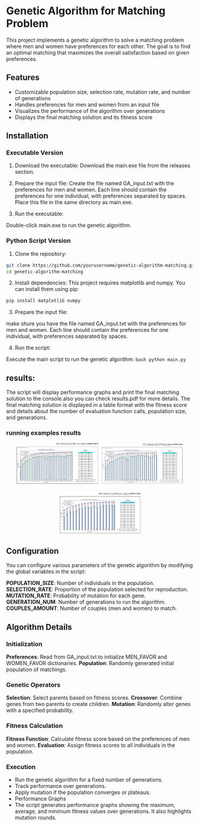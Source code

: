 # Genetic Algorithm for Matching Problem
This project implements a genetic algorithm to solve a matching problem where men and women have preferences for each other. The goal is to find an optimal matching that maximizes the overall satisfaction based on given preferences.

## Features
- Customizable population size, selection rate, mutation rate, and number of generations
- Handles preferences for men and women from an input file
- Visualizes the performance of the algorithm over generations
- Displays the final matching solution and its fitness score
## Installation
### Executable Version
1. Download the executable:
  Download the main.exe file from the releases section.

2. Prepare the input file:
  Create the file named GA_input.txt with the preferences for men and women. Each line should contain the preferences for one individual, with preferences separated by spaces. Place this file in the same directory as main.exe.

3. Run the executable:

  Double-click main.exe to run the genetic algorithm.

### Python Script Version
1. Clone the repository:
```bash
git clone https://github.com/yourusername/genetic-algorithm-matching.git
cd genetic-algorithm-matching
```
2. Install dependencies:
  This project requires matplotlib and numpy. You can install them using pip:
  ```bash
  pip install matplotlib numpy
  ```
3. Prepare the input file:

  make shure you have the file named GA_input.txt with the preferences for men and women. Each line should contain the preferences for one individual, with preferences separated by spaces.

4. Run the script:

  Execute the main script to run the genetic algorithm:
    ```bash
    python main.py
    ```
## results:

The script will display performance graphs and print the final matching solution to the console.also you can check results.pdf for more details.
The final matching solution is displayed in a table format with the fitness score and details about the number of evaluation function calls, population size, and generations.
### running examples results
<p align="center">
  <img src="https://github.com/YuvalDahari/Genetic_Algorythm_Matching/blob/main/first.jpg?raw=true" alt="level 1" width="45%"/>
  <img src="https://github.com/YuvalDahari/Genetic_Algorythm_Matching/blob/main/%D7%AA%D7%9E%D7%95%D7%A0%D7%94%20%D7%A9%D7%9C%20WhatsApp%E2%80%8F%202024-06-30%20%D7%91%D7%A9%D7%A2%D7%94%2003.20.48_00af1fb3.jpg?raw=true" alt="level 2" width="45%"/>
</p>
<p align="center">
  <img src="https://github.com/YuvalDahari/Genetic_Algorythm_Matching/blob/main/%D7%AA%D7%9E%D7%95%D7%A0%D7%94%20%D7%A9%D7%9C%20WhatsApp%E2%80%8F%202024-06-30%20%D7%91%D7%A9%D7%A2%D7%94%2003.21.02_97d40393.jpg?raw=true" alt="level 3" width="45%"/>
</p>

## Configuration
You can configure various parameters of the genetic algorithm by modifying the global variables in the script:

**POPULATION_SIZE**: Number of individuals in the population.
**SELECTION_RATE**: Proportion of the population selected for reproduction.
**MUTATION_RATE**: Probability of mutation for each gene.
**GENERATION_NUM**: Number of generations to run the algorithm.
**COUPLES_AMOUNT**: Number of couples (men and women) to match.
## Algorithm Details
### Initialization
**Preferences**: Read from GA_input.txt to initialize MEN_FAVOR and WOMEN_FAVOR dictionaries.
**Population**: Randomly generated initial population of matchings.
### Genetic Operators
**Selection**: Select parents based on fitness scores.
**Crossover**: Combine genes from two parents to create children.
**Mutation**: Randomly alter genes with a specified probability.
### Fitness Calculation
**Fitness Function**: Calculate fitness score based on the preferences of men and women.
**Evaluation**: Assign fitness scores to all individuals in the population.
### Execution
- Run the genetic algorithm for a fixed number of generations.
- Track performance over generations.
- Apply mutation if the population converges or plateaus.
- Performance Graphs
- The script generates performance graphs showing the maximum, average, and minimum fitness values over generations. It also highlights mutation rounds.
